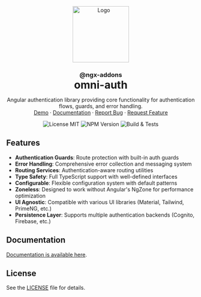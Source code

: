 <div align="center">
  <a href="https://github.com/ngx-addons/omni-auth">
    <img src="https://avatars.githubusercontent.com/u/225275882" alt="Logo" height="150px">
  </a>
<h3 align="center" style="margin-bottom: 0; padding-bottom:0; border-bottom: 0">@ngx-addons</h3>
<h1 align="center" style="margin: 0; border-bottom: 0">omni-auth</h1>
  <p align="center">
    Angular authentication library providing core functionality for authentication flows, guards, and error handling.
    <br />
    <a href="https://ngx-addons.github.io/omni-auth/demo/cognito-with-material">Demo</a>
    ·
    <a href="https://ngx-addons.github.io/omni-auth/">Documentation</a>
    ·
    <a href="https://github.com/ngx-addons/omni-auth/issues/new/choose">Report Bug</a>
    ·
    <a href="https://github.com/ngx-addons/omni-auth/issues/new/choose">Request Feature</a>

![License MIT](https://img.shields.io/npm/l/%40ngx-addons%2Fomni-auth-core)
![NPM Version](https://img.shields.io/npm/v/%40ngx-addons%2Fomni-auth-core)
![Build & Tests](https://img.shields.io/github/actions/workflow/status/ngx-addons/omni-auth/pr-static-analysis.yml?label=Build%20%26%20Tests)

  </p>
</div>

## Features

- **Authentication Guards**: Route protection with built-in auth guards
- **Error Handling**: Comprehensive error collection and messaging system
- **Routing Services**: Authentication-aware routing utilities
- **Type Safety**: Full TypeScript support with well-defined interfaces
- **Configurable**: Flexible configuration system with default patterns
- **Zoneless**: Designed to work without Angular's NgZone for performance optimization
- **UI Agnostic**: Compatible with various UI libraries (Material, Tailwind, PrimeNG, etc.)
- **Persistence Layer**: Supports multiple authentication backends (Cognito, Firebase, etc.)

## Documentation

[Documentation is available here](https://ngx-addons.github.io/omni-auth/).

## License

See the [LICENSE](LICENSE.md) file for details.
